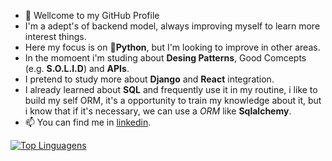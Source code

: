 - 👋 Wellcome to my GitHub Profile
- I'm a adept's of backend model, always improving myself to learn more interest things.
- Here my focus is on 🐍**Python**, but I'm looking to improve in other areas.
- In the momoent i'm studing about **Desing Patterns**, Good Comcepts (e.g. **S.O.L.I.D**) and **APIs**.
- I pretend to study more about **Django** and **React** integration.
- I already learned about **SQL** and frequently use it in my routine, i like to build my self ORM, it's a opportunity to train my knowledge about it, but i know that if it's necessary, we can use a *ORM* like **Sqlalchemy**.
- 📫 You can find me in [linkedin](https://www.linkedin.com/in/gilmar-jos%C3%A9-218635143/).

[![Top Linguagens](https://github-readme-stats.vercel.app/api/top-langs/?username=g42puts&layout=compact)](https://github.com/anuraghazra/github-readme-stats)
